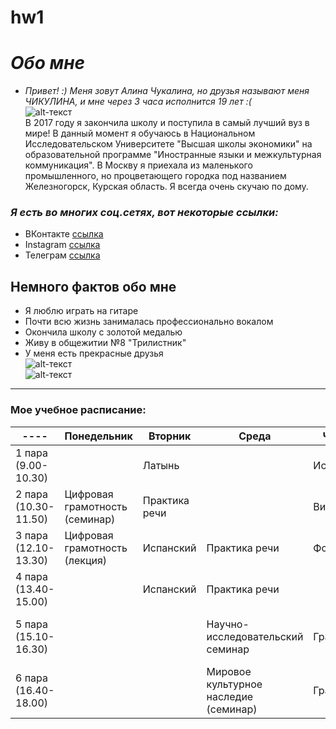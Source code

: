 # hw1
# *Обо мне*
+ *Привет! :) Меня зовут Алина Чукалина, но друзья называют меня ЧИКУЛИНА, и мне через 3 часа исполнится 19 лет :(*  
![alt-текст](https://pp.userapi.com/c824504/v824504236/71245/ioogfRDVVI4.jpg)  
В 2017 году я закончила школу и поступила в самый лучший вуз в мире! В данный момент я обучаюсь в Национальном Исследовательском Университете "Высшая школы экономики" на образовательной программе "Иностранные языки и межкультурная коммуникация". В Москву я приехала из маленького промышленного, но процветающего городка под названием Железногорск, Курская область. Я всегда очень скучаю по дому.  
### *Я есть во многих соц.сетях, вот некоторые ссылки:*  
  + ВКонтакте [ссылка](https://vk.com/id69912248)  
  + Instagram [ссылка](https://www.instagram.com/chikulinaa/)
  + Телеграм [ссылка](https://t.me/chikulina)  
## Немного фактов обо мне
+ Я люблю играть на гитаре  
+ Почти всю жизнь занималась профессионально вокалом
+ Окончила школу с золотой медалью
+ Живу в общежитии №8 "Трилистник"  
+ У меня есть прекрасные друзья  
![alt-текст](https://pp.userapi.com/c837322/v837322981/5dba4/XVkduWpSjGY.jpg)  
![alt-текст](https://pp.userapi.com/c639623/v639623916/47794/4FXL4VGN870.jpg)  
***
### Мое учебное расписание: 
| ---- | Понедельник | Вторник | Среда | Четверг | Пятница |
| ---- | ----------- | ------- | ----- | ------- | ------- | 
| 1 пара (9.00-10.30) | | Латынь | | Испанский | |
| 2 пара (10.30-11.50) | Цифровая грамотность (семинар) | Практика речи | | Видео | |
| 3 пара (12.10-13.30) | Цифровая грамотность (лекция) | Испанский | Практика речи | Фонетика | 
| 4 пара (13.40-15.00) | | Испанский | Практика речи | | Литература Великобритании (семинар) | 
| 5 пара (15.10-16.30) | | | Научно-исследовательский семинар | Грамматика | Мировое культурное наследие (лекция) |
| 6 пара (16.40-18.00) | | | Мировое культурное наследие (семинар) | Грамматика | Литература Великобритании (лекция) |
